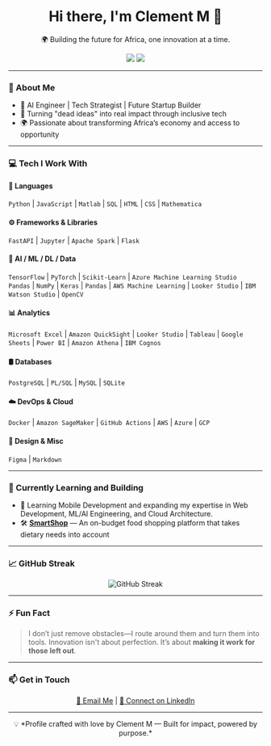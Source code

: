 <!--
**Clement023/Clement023** is a ✨ _special_ ✨ repository because its `README.md` (this file) appears on your GitHub profile.

Here are some ideas to get you started:

- 🔭 I’m currently working on ...
- 🌱 I’m currently learning ...
- 👯 I’m looking to collaborate on ...
- 🤔 I’m looking for help with ...
- 💬 Ask me about ...
- 📫 How to reach me: ...
- 😄 Pronouns: ...
- ⚡ Fun fact: ...
-->


<!-- Profile Header -->
<h1 align="center">Hi there, I'm Clement M 👋</h1>
<p align="center">🌍 Building the future for Africa, one innovation at a time.</p>

<p align="center">
  <a href="https://www.linkedin.com/in/clement-m-17b7b0265/"><img src="https://img.shields.io/badge/LinkedIn-blue?style=for-the-badge&logo=linkedin&logoColor=white"/></a>
  <a href="mailto:clement.mokwana17@icloud.com"><img src="https://img.shields.io/badge/Email-ContactMe-red?style=for-the-badge&logo=gmail&logoColor=white"/></a>
</p>

---

### 🔧 About Me

- 🧠 AI Engineer | Tech Strategist | Future Startup Builder  
- 🎯 Turning "dead ideas" into real impact through inclusive tech  
- 🌍 Passionate about transforming Africa’s economy and access to opportunity  

---

### 💻 Tech I Work With

#### 🧠 Languages
`Python` | `JavaScript` | `Matlab` | `SQL` | `HTML` | `CSS` | `Mathematica`

#### ⚙️ Frameworks & Libraries
`FastAPI` | `Jupyter` | `Apache Spark` | `Flask` 

#### 🤖 AI / ML / DL / Data
`TensorFlow` | `PyTorch` | `Scikit-Learn` | `Azure Machine Learning Studio`  
`Pandas` | `NumPy` | `Keras` | `Pandas` | `AWS Machine Learning` | `Looker Studio` | `IBM Watson Studio` | `OpenCV`

#### 📊 Analytics
`Microsoft Excel` | `Amazon QuickSight` | `Looker Studio` | `Tableau` | `Google Sheets` | `Power BI` | `Amazon Athena` | `IBM Cognos`

#### 🛢️ Databases
`PostgreSQL` | `PL/SQL` | `MySQL` | `SQLite`

#### ☁️ DevOps & Cloud
`Docker` | `Amazon SageMaker` | `GitHub Actions` | `AWS` | `Azure` | `GCP`

#### 🎨 Design & Misc
`Figma` | `Markdown`

---

### 🚀 Currently Learning and Building

- 🌱 Learning Mobile Development and expanding my expertise in Web Development, ML/AI Engineering, and Cloud Architecture.
- 🛠️ [**SmartShop**](https://github.com/Clement023/smartshop) — An on-budget food shopping platform that takes dietary needs into account  
---

### 📈 GitHub Streak

<p align="center">
  <img src="https://streak-stats.demolab.com?user=Clement023&theme=dark" alt="GitHub Streak" />
</p>

---

### ⚡ Fun Fact

> I don’t just remove obstacles—I route around them and turn them into tools. Innovation isn't about perfection. It’s about **making it work for those left out**.

---

### 📫 Get in Touch

<p align="center">
  <a href="mailto:clement.mokwana17@gmail.com">📩 Email Me</a> | <a href="https://www.linkedin.com/in/clement-m-17b7b0265/">🔗 Connect on LinkedIn</a>
</p>

---

<!-- Footer Note -->
<p align="center">
  💡 *Profile crafted with love by Clement M — Built for impact, powered by purpose.*
</p>
